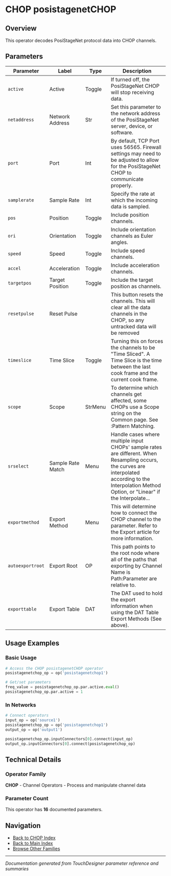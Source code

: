 # CHOP posistagenetCHOP

## Overview

This operator decodes PosiStageNet protocol data into CHOP channels.

## Parameters

| Parameter | Label | Type | Description |
|-----------|-------|------|-------------|
| `active` | Active | Toggle | If turned off, the PosiStageNet CHOP will stop receiving data. |
| `netaddress` | Network Address | Str | Set this parameter to the network address of the PosiStageNet server, device, or software. |
| `port` | Port | Int | By default, TCP Port uses 56565. Firewall settings may need to be adjusted to allow for the PosiStageNet CHOP to communicate properly. |
| `samplerate` | Sample Rate | Int | Specify the rate at which the incoming data is sampled. |
| `pos` | Position | Toggle | Include position channels. |
| `ori` | Orientation | Toggle | Include orientation channels as Euler angles. |
| `speed` | Speed | Toggle | Include speed channels. |
| `accel` | Acceleration | Toggle | Include acceleration channels. |
| `targetpos` | Target Position | Toggle | Include the target position as channels. |
| `resetpulse` | Reset Pulse |  | This button resets the channels. This will clear all the data channels in the CHOP, so any untracked data will be removed |
| `timeslice` | Time Slice | Toggle | Turning this on forces the channels to be "Time Sliced".  A Time Slice is the time between the last cook frame and the current cook frame. |
| `scope` | Scope | StrMenu | To determine which channels get affected, some CHOPs use a Scope string on the Common page. See :Pattern Matching. |
| `srselect` | Sample Rate Match | Menu | Handle cases where multiple input CHOPs' sample rates are different. When Resampling occurs, the curves are interpolated according to the Interpolation Method Option, or "Linear" if the Interpolate... |
| `exportmethod` | Export Method | Menu | This will determine how to connect the CHOP channel to the parameter. Refer to the Export article for more information. |
| `autoexportroot` | Export Root | OP | This path points to the root node where all of the paths that exporting by Channel Name is Path:Parameter are relative to. |
| `exporttable` | Export Table | DAT | The DAT used to hold the export information when using the DAT Table Export Methods (See above). |

## Usage Examples

### Basic Usage

```python
# Access the CHOP posistagenetCHOP operator
posistagenetchop_op = op('posistagenetchop1')

# Get/set parameters
freq_value = posistagenetchop_op.par.active.eval()
posistagenetchop_op.par.active = 1
```

### In Networks

```python
# Connect operators
input_op = op('source1')
posistagenetchop_op = op('posistagenetchop1')
output_op = op('output1')

posistagenetchop_op.inputConnectors[0].connect(input_op)
output_op.inputConnectors[0].connect(posistagenetchop_op)
```

## Technical Details

### Operator Family

**CHOP** - Channel Operators - Process and manipulate channel data

### Parameter Count

This operator has **16** documented parameters.

## Navigation

- [Back to CHOP Index](../CHOP/CHOP_INDEX.md)
- [Back to Main Index](../OPERATORS_INDEX.md)
- [Browse Other Families](../OPERATORS_INDEX.md#quick-navigation)

---
*Documentation generated from TouchDesigner parameter reference and summaries*
